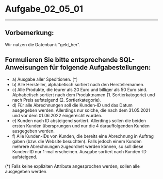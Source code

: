 # Aufgabe_02_05_01

---

## Vorbemerkung:

Wir nutzen die Datenbank "geld_her".

## Formulieren Sie bitte entsprechende SQL-Anweisungen für folgende Aufgabestellungen: 

- a)	Ausgabe aller Speditionen. (*) 
- b)	Alle Hersteller, alphabetisch sortiert nach den Herstellernamen.
- c)	Alle Produkte, die teurer als 20 Euro und billiger als 50 Euro sind. Alphabetisch sortiert nach dem Produktnamen (1. Sortierkategorie) und nach Preis aufsteigend (2. Sortierkategorie).  
- d)	Für alle Abrechnungen soll die Kunden-ID und das Datum ausgegeben werden. Allerdings nur solche, die nach dem 31.05.2021 und vor dem 01.06.2022 eingereicht wurden.
- e)	Kunden nach ID absteigend sortiert. Allerdings sollen die beiden ersten Kunden übersprungen und nur die 4 darauffolgenden Kunden ausgegeben werden.
- f)	Alle Kunden-IDs von Kunden, die bereits eine Abrechnung in Auftrag gaben (bzw. die Website besuchten). Falls jedoch einem Kunden mehrere Abrechnungen zugeordnet werden können, so soll diese Kunden-ID nur 1-mal erscheinen. Ausgabe sortiert nach Kunden-ID aufsteigend.

(*) Falls keine expliziten Attribute angesprochen werden, sollen alle ausgegeben werden.
